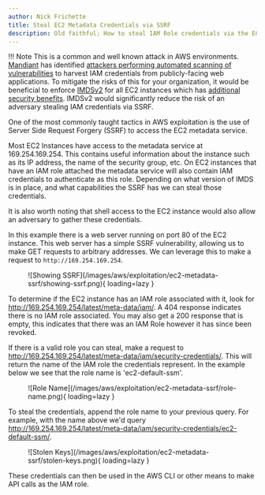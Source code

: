 ```yaml
---
author: Nick Frichette
title: Steal EC2 Metadata Credentials via SSRF
description: Old faithful; How to steal IAM Role credentials via the EC2 Metadata service via SSRF.
---
```


!!! Note
    This is a common and well known attack in AWS environments. [Mandiant](https://www.mandiant.com/) has identified [attackers performing automated scanning of vulnerabilities](https://www.mandiant.com/resources/cloud-metadata-abuse-unc2903) to harvest IAM credentials from publicly-facing web applications. To mitigate the risks of this for your organization, it would be beneficial to enforce [IMDSv2](https://docs.aws.amazon.com/AWSEC2/latest/UserGuide/configuring-instance-metadata-service.html) for all EC2 instances which has [additional security benefits](https://hackingthe.cloud/aws/general-knowledge/intro_metadata_service/#the-security-benefits-of-imdsv2). IMDSv2 would significantly reduce the risk of an adversary stealing IAM credentials via SSRF.

One of the most commonly taught tactics in AWS exploitation is the use of Server Side Request Forgery (SSRF) to access the EC2 metadata service.

Most EC2 Instances have access to the metadata service at 169.254.169.254. This contains useful information about the instance such as its IP address, the name of the security group, etc. On EC2 instances that have an IAM role attached the metadata service will also contain IAM credentials to authenticate as this role. Depending on what version of IMDS is in place, and what capabilities the SSRF has we can steal those credentials.

It is also worth noting that shell access to the EC2 instance would also allow an adversary to gather these credentials.

In this example there is a web server running on port 80 of the EC2 instance. This web server has a simple SSRF vulnerability, allowing us to make GET requests to arbitrary addresses. We can leverage this to make a request to `http://169.254.169.254`.

<figure markdown>
  ![Showing SSRF](/images/aws/exploitation/ec2-metadata-ssrf/showing-ssrf.png){ loading=lazy }
</figure>

To determine if the EC2 instance has an IAM role associated with it, look for http://169.254.169.254/latest/meta-data/iam/. A 404 response indicates there is no IAM role associated. You may also get a 200 response that is empty, this indicates that there was an IAM Role however it has since been revoked.

If there is a valid role you can steal, make a request to http://169.254.169.254/latest/meta-data/iam/security-credentials/. This will return the name of the IAM role the credentials represent. In the example below we see that the role name is 'ec2-default-ssm'.

<figure markdown>
  ![Role Name](/images/aws/exploitation/ec2-metadata-ssrf/role-name.png){ loading=lazy }
</figure>

To steal the credentials, append the role name to your previous query. For example, with the name above we'd query http://169.254.169.254/latest/meta-data/iam/security-credentials/ec2-default-ssm/.

<figure markdown>
  ![Stolen Keys](/images/aws/exploitation/ec2-metadata-ssrf/stolen-keys.png){ loading=lazy }
</figure>

These credentials can then be used in the AWS CLI or other means to make API calls as the IAM role.
